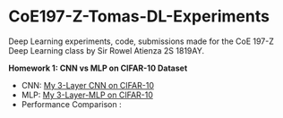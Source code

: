 # CoE197-Z-Tomas-DL-Experiments
Deep Learning experiments, code, submissions made for the CoE 197-Z Deep Learning class by Sir Rowel Atienza 2S 1819AY.

**Homework 1: CNN vs MLP on CIFAR-10 Dataset**
- CNN: [My 3-Layer CNN on CIFAR-10](https://github.com/henritomas/CoE197-Z-Tomas-DL-Experiments/blob/master/%5BCOE_197_Z%5D_My_3_Layer_MLP_on_CIFAR_10.ipynb)
- MLP: [My 3-Layer-MLP on CIFAR-10](https://github.com/henritomas/CoE197-Z-Tomas-DL-Experiments/blob/master/%5BCOE_197_Z%5D_My_3_Layer_MLP_on_CIFAR_10.ipynb)
- Performance Comparison : 
